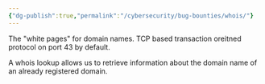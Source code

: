 ```yaml
---
{"dg-publish":true,"permalink":"/cybersecurity/bug-bounties/whois/"}
---
```



The "white pages" for domain names.  TCP based transaction oreitned protocol on port 43 by default.

A whois lookup allows us to retrieve information about the domain name of an already registered domain.


